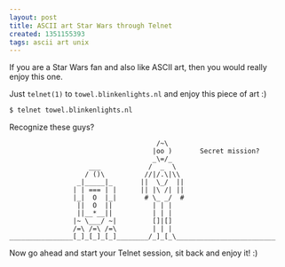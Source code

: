 ```yaml
---
layout: post
title: ASCII art Star Wars through Telnet
created: 1351155393
tags: ascii art unix
---
```

If you are a Star Wars fan and also like ASCII art, then you would
really enjoy this one.

Just `telnet(1)` to `towel.blinkenlights.nl` and enjoy this piece of
art :)

```bash
$ telnet towel.blinkenlights.nl
```

Recognize these guys?

```text
                                     /~\                           
                                    |oo )       Secret mission?    
                                    _\=/_                          
                    ___            /  _  \                         
                   / ()\          //|/.\|\\                        
                 _|_____|_       ||  \_/  ||                       
                | | === | |      || |\ /| ||                       
                |_|  O  |_|       # \_ _/  #                       
                 ||  O  ||          | | |                          
                 ||__*__||          | | |                          
                |~ \___/ ~|         []|[]                          
                /=\ /=\ /=\         | | |                          
________________[_]_[_]_[_]________/_]_[_\_________________________
```

Now go ahead and start your Telnet session, sit back and enjoy it! :)
